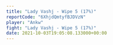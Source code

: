 ```yaml
---
title: "Lady Vashj - Wipe 5 (17%)"
reportCode: "6XhjdQmtyfBJDVzN"
player: "Ankw"
fight: "Lady Vashj - Wipe 5 (17%)"
date: 2021-10-03T19:05:08.133000+00:00
---
```

